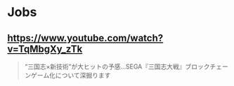 # Jobs

## https://www.youtube.com/watch?v=TqMbgXy_zTk

> “三国志×新技術”が大ヒットの予感…SEGA『三国志大戦』ブロックチェーンゲーム化について深掘ります
